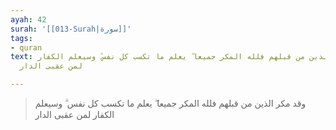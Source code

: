 ```yaml
---
ayah: 42
surah: '[[013-Surah|سورة]]'
tags:
- quran
text: وقد مكر الذين من قبلهم فلله المكر جميعا ۖ يعلم ما تكسب كل نفس ۗ وسيعلم الكفار
  لمن عقبى الدار

---
```

> وقد مكر الذين من قبلهم فلله المكر جميعا ۖ يعلم ما تكسب كل نفس ۗ وسيعلم الكفار لمن عقبى الدار
